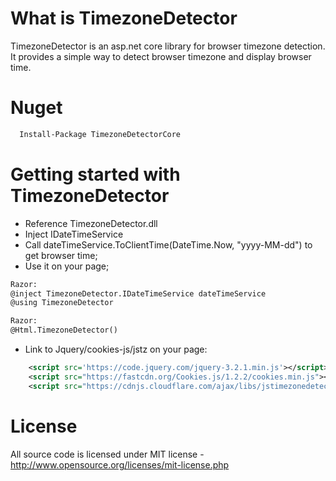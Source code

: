 # What is TimezoneDetector

TimezoneDetector is an asp.net core library for browser timezone detection. It provides a simple way to detect browser timezone and display browser time.

# Nuget
~~~xml
  Install-Package TimezoneDetectorCore
~~~

# Getting started with TimezoneDetector
  * Reference TimezoneDetector.dll
  * Inject IDateTimeService
  * Call dateTimeService.ToClientTime(DateTime.Now, "yyyy-MM-dd") to get browser time;
  * Use it on your page;
```xml
Razor:
@inject TimezoneDetector.IDateTimeService dateTimeService
@using TimezoneDetector

```
```xml
Razor:
@Html.TimezoneDetector()

```
  * Link to Jquery/cookies-js/jstz on your page: 
```xml
    <script src='https://code.jquery.com/jquery-3.2.1.min.js'></script>
    <script src="https://fastcdn.org/Cookies.js/1.2.2/cookies.min.js"></script>
    <script src="https://cdnjs.cloudflare.com/ajax/libs/jstimezonedetect/1.0.6/jstz.min.js"></script>
```
# License
All source code is licensed under MIT license - http://www.opensource.org/licenses/mit-license.php
